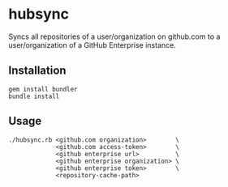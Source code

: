 hubsync
=======

Syncs all repositories of a user/organization on github.com to a user/organization of a GitHub Enterprise instance.

## Installation

    gem install bundler
    bundle install


## Usage

    ./hubsync.rb <github.com organization>        \
                 <github.com access-token>        \
                 <github enterprise url>          \
                 <github enterprise organization> \
                 <github enterprise token>        \
                 <repository-cache-path>
